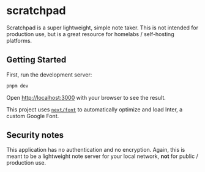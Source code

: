 # scratchpad

Scratchpad is a super lightweight, simple note taker. This is not intended for production use, but is a great resource for homelabs / self-hosting platforms.

## Getting Started

First, run the development server:

```bash
pnpm dev
```

Open [http://localhost:3000](http://localhost:3000) with your browser to see the result.

This project uses [`next/font`](https://nextjs.org/docs/basic-features/font-optimization) to automatically optimize and load Inter, a custom Google Font.

## Security notes
This application has no authentication and no encryption. Again, this is meant to be a lightweight note server for your local network, **not** for public / production use.
